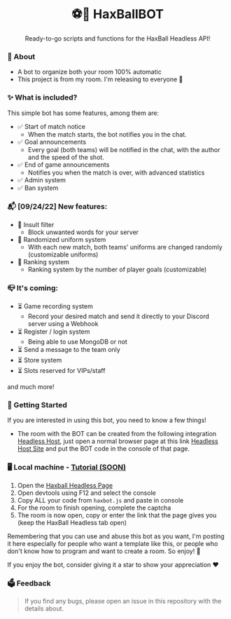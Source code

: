 <h1 align="center">⚽🤖 HaxBallBOT</h1>

<p align="center">Ready-to-go scripts and functions for the HaxBall Headless API!</p>


### 🤔 About
- A bot to organize both your room 100% automatic
- This project is from my room. I'm releasing to everyone 🙂

### ✨ What is included?

This simple bot has some features, among them are:

- ✅ Start of match notice
  - When the match starts, the bot notifies you in the chat.
- ✅ Goal announcements
  - Every goal (both teams) will be notified in the chat, with the author and the speed of the shot.
- ✅ End of game announcements
  - Notifies you when the match is over, with advanced statistics
- ✅ Admin system
- ✅ Ban system
  
### 📬 [09/24/22] New features: 
- 🌟 Insult filter
  - Block unwanted words for your server
- 🌟 Randomized uniform system
  - With each new match, both teams' uniforms are changed randomly (customizable uniforms)
- 🌟 Ranking system
  - Ranking system by the number of player goals (customizable)

### 📪 It's coming:
- ⏳ Game recording system
  - Record your desired match and send it directly to your Discord server using a Webhook
- ⏳ Register / login system
  - Being able to use MongoDB or not
- ⏳ Send a message to the team only
- ⏳ Store system
- ⏳ Slots reserved for VIPs/staff

and much more!

### 🔧 Getting Started

If you are interested in using this bot, you need to know a few things!

- The room with the BOT can be created from the following integration [Headless Host](https://github.com/haxball/haxball-issues/wiki/Headless-Host), just open a normal browser page at this link [Headless Host Site](https://html5.haxball.com/headless) and put the BOT code in the console of that page.

### 🖥️ Local machine - [Tutorial (SOON)](https://www.youtube.com)

1. Open the [Haxball Headless Page](https://www.haxball.com/headless)
2. Open devtools using F12 and select the console
3. Copy ALL your code from `haxbot.js` and paste in console
4. For the room to finish opening, complete the captcha
5. The room is now open, copy or enter the link that the page gives you (keep the HaxBall Headless tab open)

Remembering that you can use and abuse this bot as you want, I'm posting it here especially for people who want a template like this, or people who don't know how to program and want to create a room. So enjoy! 🥰

If you enjoy the bot, consider giving it a star to show your appreciation ❤️

### 🗳️ Feedback
> If you find any bugs, please open an issue in this repository with the details about.

